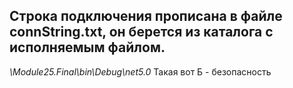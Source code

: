 ## Строка подключения прописана в файле connString.txt, он берется из каталога с исполняемым файлом.
*\Module25.Final\bin\Debug\net5.0*
Такая вот Б - безопасность
